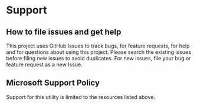 # Support

## How to file issues and get help  

This project uses GitHub Issues to track bugs, for feature requests, for help and for questions about using this project.
Please search the existing issues before filing new issues to avoid duplicates.
For new issues, file your bug or feature request as a new Issue.

## Microsoft Support Policy  

Support for this utility is limited to the resources listed above.
